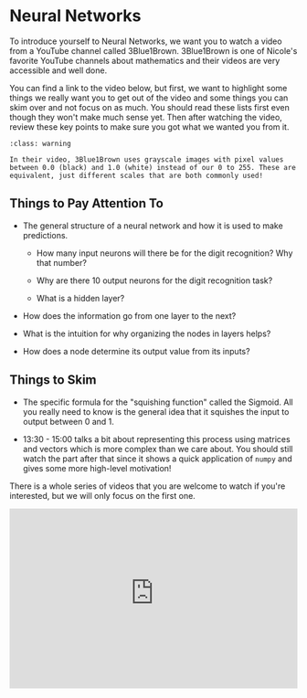 # Neural Networks

To introduce yourself to Neural Networks, we want you to watch a video from a YouTube channel called 3Blue1Brown. 3Blue1Brown is one of Nicole's favorite YouTube channels about mathematics and their videos are very accessible and well done.  

You can find a link to the video below, but first, we want to highlight some things we really want you to get out of the video and some things you can skim over and not focus on as much. You should read these lists first even though they won't make much sense yet. Then after watching the video, review these key points to make sure you got what we wanted you from it.  


```{admonition} Warning
:class: warning

In their video, 3Blue1Brown uses grayscale images with pixel values between 0.0 (black) and 1.0 (white) instead of our 0 to 255. These are equivalent, just different scales that are both commonly used!

```

##  Things to Pay Attention To  

-  The general structure of a neural network and how it is used to make predictions.  

    -  How many input neurons will there be for the digit recognition? Why that number?  

    -  Why are there 10 output neurons for the digit recognition task?  

    -  What is a hidden layer?  


-  How does the information go from one layer to the next?  

-  What is the intuition for why organizing the nodes in layers helps?  

-  How does a node determine its output value from its inputs?  


##  Things to Skim  

-  The specific formula for the "squishing function" called the Sigmoid. All you really need to know is the general idea that it squishes the input to output between 0 and 1.  

-  13:30 - 15:00 talks a bit about representing this process using matrices and vectors which is more complex than we care about. You should still watch the part after that since it shows a quick application of `numpy` and gives some more high-level motivation!  


There is a whole series of videos that you are welcome to watch if you're interested, but we will only focus on the first one.  


<div style="position: relative; padding-bottom: 62.5%; height: 0;">
    <iframe src="https://www.youtube-nocookie.com/embed/aircAruvnKk" title="YouTube video player" frameborder="0" style="position: absolute; top: 0; left: 0; width: 100%; height: 100%;" allow="accelerometer; autoplay; clipboard-write; encrypted-media; gyroscope; picture-in-picture" allowfullscreen></iframe>
</div>

 

